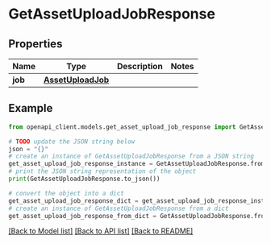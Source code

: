 # GetAssetUploadJobResponse


## Properties

Name | Type | Description | Notes
------------ | ------------- | ------------- | -------------
**job** | [**AssetUploadJob**](AssetUploadJob.md) |  | 

## Example

```python
from openapi_client.models.get_asset_upload_job_response import GetAssetUploadJobResponse

# TODO update the JSON string below
json = "{}"
# create an instance of GetAssetUploadJobResponse from a JSON string
get_asset_upload_job_response_instance = GetAssetUploadJobResponse.from_json(json)
# print the JSON string representation of the object
print(GetAssetUploadJobResponse.to_json())

# convert the object into a dict
get_asset_upload_job_response_dict = get_asset_upload_job_response_instance.to_dict()
# create an instance of GetAssetUploadJobResponse from a dict
get_asset_upload_job_response_from_dict = GetAssetUploadJobResponse.from_dict(get_asset_upload_job_response_dict)
```
[[Back to Model list]](../README.md#documentation-for-models) [[Back to API list]](../README.md#documentation-for-api-endpoints) [[Back to README]](../README.md)


